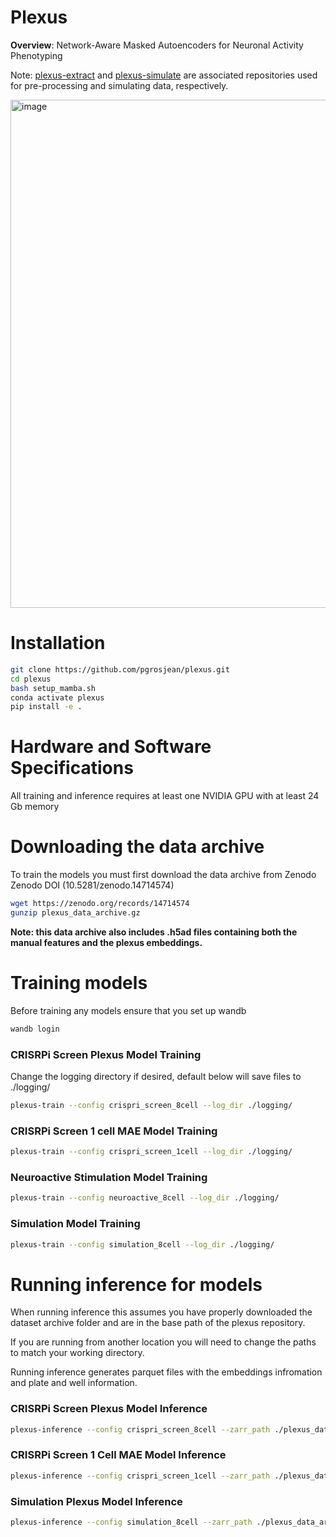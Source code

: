 # Plexus
**Overview**: Network-Aware Masked Autoencoders for Neuronal Activity Phenotyping

Note: [plexus-extract](https://github.com/pgrosjean/plexus-extract) and [plexus-simulate](https://github.com/pgrosjean/plexus-simulate) are associated repositories used for pre-processing and simulating data, respectively.

<img width="813" alt="image" src="https://github.com/user-attachments/assets/7558784b-bb7e-4fc8-b331-2d6a8f3b5d4c" />


# Installation
```bash
git clone https://github.com/pgrosjean/plexus.git
cd plexus
bash setup_mamba.sh
conda activate plexus
pip install -e .
```

# Hardware and Software Specifications
All training and inference requires at least one NVIDIA GPU with at least 24 Gb memory

# Downloading the data archive
To train the models you must first download the data archive from Zenodo
Zenodo DOI (10.5281/zenodo.14714574)
```bash
wget https://zenodo.org/records/14714574
gunzip plexus_data_archive.gz
```
**Note: this data archive also includes .h5ad files containing both the manual features and the plexus embeddings.**

# Training models
Before training any models ensure that you set up wandb
```bash
wandb login
```
### CRISRPi Screen Plexus Model Training
Change the logging directory if desired, default below will save files to ./logging/
```bash
plexus-train --config crispri_screen_8cell --log_dir ./logging/
```
### CRISRPi Screen 1 cell MAE Model Training
```bash
plexus-train --config crispri_screen_1cell --log_dir ./logging/
```
### Neuroactive Stimulation Model Training
```bash
plexus-train --config neuroactive_8cell --log_dir ./logging/
```
### Simulation Model Training
```bash
plexus-train --config simulation_8cell --log_dir ./logging/
```

# Running inference for models
When running inference this assumes you have properly downloaded the dataset archive folder and are in the base path of the plexus repository.

If you are running from another location you will need to change the paths to match your working directory.

Running inference generates parquet files with the embeddings infromation and plate and well information.


### CRISRPi Screen Plexus Model Inference
```bash
plexus-inference --config crispri_screen_8cell --zarr_path ./plexus_data_archive/processed_zarr_files/crispri_screen/split_zarr_files/ --dataset_stats_json ./plexus_data_archive/dataset_statistics/crispri_screen/CRISPRI_SCREEN_DATASET_STATS_DICT.json --only_nuclei_positive --save_path ./crispri_screen_embedding_parquet_files/ --checkpoint_path ./plexus_data_archive/model_checkpoints/crispri_screen/crispri_screen_8cell/model-72o1c2vc:v1/model.ckpt
```

### CRISRPi Screen 1 Cell MAE Model Inference
```bash
plexus-inference --config crispri_screen_1cell --zarr_path ./plexus_data_archive/processed_zarr_files/crispri_screen/split_zarr_files/ --dataset_stats_json ./plexus_data_archive/dataset_statistics/crispri_screen/CRISPRI_SCREEN_DATASET_STATS_DICT.json --only_nuclei_positive --save_path ./crispri_screen_embedding_parquet_files/ --checkpoint_path ./plexus_data_archive/model_checkpoints/crispri_screen/crispri_screen_1cell/model-gmzj27s2:v1/model.ckpt
```

### Simulation Plexus Model Inference
```bash
plexus-inference --config simulation_8cell --zarr_path ./plexus_data_archive/processed_zarr_files/simulation/ --dataset_stats_json ./plexus_data_archive/dataset_statistics/simulation/SIMULATION_STATS_DICT.json --save_path ./simulation_embedding_parquet_files/ --checkpoint_path ./plexus_data_archive/model_checkpoints/simulation/model-1s3n8lon:v1/model.ckpt
```
